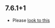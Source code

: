 ## 7.6.1+1

- Please [look to this]((https://dooboolab.github.io/flutter_sound/doc/book/CHANGELOG.html))
